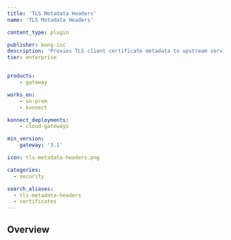 ```yaml
---
title: 'TLS Metadata Headers'
name: 'TLS Metadata Headers'

content_type: plugin

publisher: kong-inc
description: 'Proxies TLS client certificate metadata to upstream services via HTTP headers'
tier: enterprise


products:
    - gateway

works_on:
    - on-prem
    - konnect

konnect_deployments:
    - cloud-gateways

min_version:
    gateway: '3.1'

icon: tls-metadata-headers.png

categories:
  - security

search_aliases:
  - tls-metadata-headers
  - certificates
---
```


## Overview

